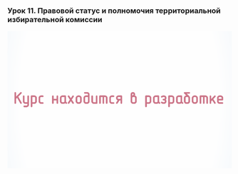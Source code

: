 ### Урок 11. Правовой статус и полномочия территориальной избирательной комиссии

![ ](./1.11.1.svg)
